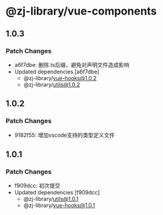 # @zj-library/vue-components

## 1.0.3

### Patch Changes

-   a6f7dbe: 删除.ts后缀，避免对声明文件造成影响
-   Updated dependencies [a6f7dbe]
    -   @zj-library/vue-hooks@1.0.2
    -   @zj-library/utils@1.0.2

## 1.0.2

### Patch Changes

-   9182f55: 增加vscode支持的类型定义文件

## 1.0.1

### Patch Changes

-   f909dcc: 初次提交
-   Updated dependencies [f909dcc]
    -   @zj-library/utils@1.0.1
    -   @zj-library/vue-hooks@1.0.1
